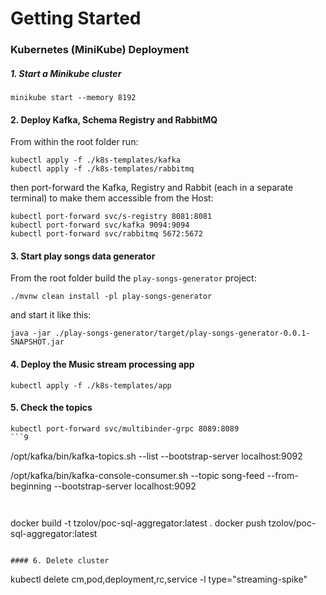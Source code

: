 # Getting Started

### Kubernetes (MiniKube) Deployment

##### 1. Start a Minikube cluster

```
minikube start --memory 8192
```

#### 2. Deploy Kafka, Schema Registry and RabbitMQ

From within the root folder run:
```
kubectl apply -f ./k8s-templates/kafka
kubectl apply -f ./k8s-templates/rabbitmq
```
then port-forward the Kafka, Registry and Rabbit (each in a separate terminal) to make them accessible from the Host:
```
kubectl port-forward svc/s-registry 8081:8081
kubectl port-forward svc/kafka 9094:9094
kubectl port-forward svc/rabbitmq 5672:5672
```

#### 3. Start play songs data generator

From the root folder build the `play-songs-generator` project:
```
./mvnw clean install -pl play-songs-generator
```
and start it like this:
```
java -jar ./play-songs-generator/target/play-songs-generator-0.0.1-SNAPSHOT.jar
```

#### 4. Deploy the Music stream processing app

```
kubectl apply -f ./k8s-templates/app
```


#### 5. Check the topics

```
kubectl port-forward svc/multibinder-grpc 8089:8089
```9

```
/opt/kafka/bin/kafka-topics.sh --list --bootstrap-server localhost:9092

/opt/kafka/bin/kafka-console-consumer.sh --topic song-feed --from-beginning --bootstrap-server localhost:9092
```


```
 docker build -t tzolov/poc-sql-aggregator:latest .
 docker push tzolov/poc-sql-aggregator:latest  
```

#### 6. Delete cluster 

```
kubectl delete cm,pod,deployment,rc,service -l type="streaming-spike"
```
